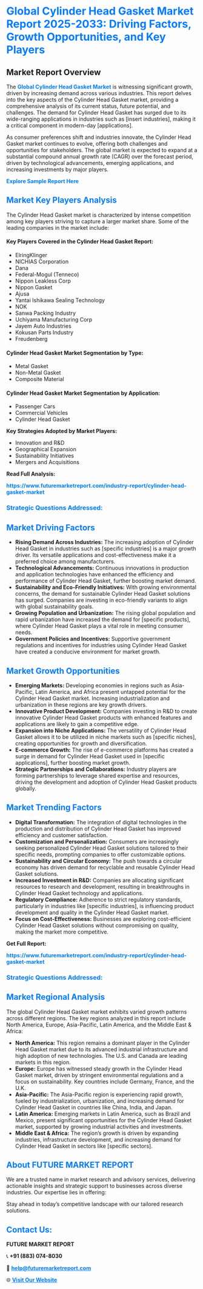 <h1 style="color: #007BFF;">Global Cylinder Head Gasket Market Report 2025-2033: Driving Factors, Growth Opportunities, and Key Players</h1>

<section id="overview">
<h2>Market Report Overview</h2>
<p>The <a href="https://www.futuremarketreport.com/industry-report/cylinder-head-gasket-market" style="color: #007BFF; text-decoration: none;"><strong>Global Cylinder Head Gasket Market</strong></a> is witnessing significant growth, driven by increasing demand across various industries. This report delves into the key aspects of the Cylinder Head Gasket market, providing a comprehensive analysis of its current status, future potential, and challenges. The demand for Cylinder Head Gasket has surged due to its wide-ranging applications in industries such as [insert industries], making it a critical component in modern-day [applications].</p>
<p>As consumer preferences shift and industries innovate, the Cylinder Head Gasket market continues to evolve, offering both challenges and opportunities for stakeholders. The global market is expected to expand at a substantial compound annual growth rate (CAGR) over the forecast period, driven by technological advancements, emerging applications, and increasing investments by major players.</p>
</section>

<section id="overview">
<p><a href="https://www.futuremarketreport.com/request-sample/reportId=126454" style="color: #007BFF; text-decoration: none;"><strong>Explore Sample Report Here</strong></a></p>
</section>

<section id="key-players">
<h2 style="color: #007BFF;">Market Key Players Analysis</h2>
<p>The Cylinder Head Gasket market is characterized by intense competition among key players striving to capture a larger market share. Some of the leading companies in the market include:</p>
<h4>Key Players Covered in the Cylinder Head Gasket Report:</h4>
<ul><li>ElringKlinger</li><li>NICHIAS Corporation</li><li>Dana</li><li>Federal-Mogul (Tenneco)</li><li>Nippon Leakless Corp</li><li>Nippon Gasket</li><li>Ajusa</li><li>Yantai Ishikawa Sealing Technology</li><li>NOK</li><li>Sanwa Packing Industry</li><li>Uchiyama Manufacturing Corp</li><li>Jayem Auto Industries</li><li>Kokusan Parts Industry</li><li>Freudenberg</li></ul>
<h4>Cylinder Head Gasket Market Segmentation by Type:</h4>
<ul><li>Metal Gasket</li><li>Non-Metal Gasket</li><li>Composite Material</li></ul>

<h4>Cylinder Head Gasket Market Segmentation by Application:</h4>
<ul><li>Passenger Cars</li><li>Commercial Vehicles</li><li>Cylinder Head Gasket</li></ul>
<p><strong>Key Strategies Adopted by Market Players:</strong></p>
<ul>
<li>Innovation and R&D</li>
<li>Geographical Expansion</li>
<li>Sustainability Initiatives</li>
<li>Mergers and Acquisitions</li>
</ul>
</section>

<section>
<p><strong>Read Full Analysis: </strong></p><a href="https://www.futuremarketreport.com/industry-report/cylinder-head-gasket-market" style="color: #007BFF; text-decoration: none;"><strong>https://www.futuremarketreport.com/industry-report/cylinder-head-gasket-market</strong></a>
<h3 style="color: #007BFF;">Strategic Questions Addressed:</h3>
</section>

<section id="driving-factors">
<h2 style="color: #007BFF;">Market Driving Factors</h2>
<ul>
<li><strong>Rising Demand Across Industries:</strong> The increasing adoption of Cylinder Head Gasket in industries such as [specific industries] is a major growth driver. Its versatile applications and cost-effectiveness make it a preferred choice among manufacturers.</li>
<li><strong>Technological Advancements:</strong> Continuous innovations in production and application technologies have enhanced the efficiency and performance of Cylinder Head Gasket, further boosting market demand.</li>
<li><strong>Sustainability and Eco-Friendly Initiatives:</strong> With growing environmental concerns, the demand for sustainable Cylinder Head Gasket solutions has surged. Companies are investing in eco-friendly variants to align with global sustainability goals.</li>
<li><strong>Growing Population and Urbanization:</strong> The rising global population and rapid urbanization have increased the demand for [specific products], where Cylinder Head Gasket plays a vital role in meeting consumer needs.</li>
<li><strong>Government Policies and Incentives:</strong> Supportive government regulations and incentives for industries using Cylinder Head Gasket have created a conducive environment for market growth.</li>
</ul>
</section>

<section id="growth-opportunities">
<h2 style="color: #007BFF;">Market Growth Opportunities</h2>
<ul>
<li><strong>Emerging Markets:</strong> Developing economies in regions such as Asia-Pacific, Latin America, and Africa present untapped potential for the Cylinder Head Gasket market. Increasing industrialization and urbanization in these regions are key growth drivers.</li>
<li><strong>Innovative Product Development:</strong> Companies investing in R&D to create innovative Cylinder Head Gasket products with enhanced features and applications are likely to gain a competitive edge.</li>
<li><strong>Expansion into Niche Applications:</strong> The versatility of Cylinder Head Gasket allows it to be utilized in niche markets such as [specific niches], creating opportunities for growth and diversification.</li>
<li><strong>E-commerce Growth:</strong> The rise of e-commerce platforms has created a surge in demand for Cylinder Head Gasket used in [specific applications], further boosting market growth.</li>
<li><strong>Strategic Partnerships and Collaborations:</strong> Industry players are forming partnerships to leverage shared expertise and resources, driving the development and adoption of Cylinder Head Gasket products globally.</li>
</ul>
</section>

<section id="trending-factors">
<h2 style="color: #007BFF;">Market Trending Factors</h2>
<ul>
<li><strong>Digital Transformation:</strong> The integration of digital technologies in the production and distribution of Cylinder Head Gasket has improved efficiency and customer satisfaction.</li>
<li><strong>Customization and Personalization:</strong> Consumers are increasingly seeking personalized Cylinder Head Gasket solutions tailored to their specific needs, prompting companies to offer customizable options.</li>
<li><strong>Sustainability and Circular Economy:</strong> The push towards a circular economy has driven demand for recyclable and reusable Cylinder Head Gasket solutions.</li>
<li><strong>Increased Investment in R&D:</strong> Companies are allocating significant resources to research and development, resulting in breakthroughs in Cylinder Head Gasket technology and applications.</li>
<li><strong>Regulatory Compliance:</strong> Adherence to strict regulatory standards, particularly in industries like [specific industries], is influencing product development and quality in the Cylinder Head Gasket market.</li>
<li><strong>Focus on Cost-Effectiveness:</strong> Businesses are exploring cost-efficient Cylinder Head Gasket solutions without compromising on quality, making the market more competitive.</li>
</ul>
</section>

<section>
<p><strong>Get Full Report: </strong></p><a href="https://www.futuremarketreport.com/industry-report/cylinder-head-gasket-market" style="color: #007BFF; text-decoration: none;"><strong>https://www.futuremarketreport.com/industry-report/cylinder-head-gasket-market</strong></a>
<h3 style="color: #007BFF;">Strategic Questions Addressed:</h3>
</section>


<section id="regional-analysis">
<h2 style="color: #007BFF;">Market Regional Analysis</h2>
<p>The global Cylinder Head Gasket market exhibits varied growth patterns across different regions. The key regions analyzed in this report include North America, Europe, Asia-Pacific, Latin America, and the Middle East & Africa:</p>
<ul>
<li><strong>North America:</strong> This region remains a dominant player in the Cylinder Head Gasket market due to its advanced industrial infrastructure and high adoption of new technologies. The U.S. and Canada are leading markets in this region.</li>
<li><strong>Europe:</strong> Europe has witnessed steady growth in the Cylinder Head Gasket market, driven by stringent environmental regulations and a focus on sustainability. Key countries include Germany, France, and the U.K.</li>
<li><strong>Asia-Pacific:</strong> The Asia-Pacific region is experiencing rapid growth, fueled by industrialization, urbanization, and increasing demand for Cylinder Head Gasket in countries like China, India, and Japan.</li>
<li><strong>Latin America:</strong> Emerging markets in Latin America, such as Brazil and Mexico, present significant opportunities for the Cylinder Head Gasket market, supported by growing industrial activities and investments.</li>
<li><strong>Middle East & Africa:</strong> The region’s growth is driven by expanding industries, infrastructure development, and increasing demand for Cylinder Head Gasket in sectors like [specific sectors].</li>
</ul>
</section>

<footer>
<h2 style="color: #007BFF;">About FUTURE MARKET REPORT</h2>
<p>We are a trusted name in market research and advisory services, delivering actionable insights and strategic support to businesses across diverse industries. Our expertise lies in offering:</p>

<p>Stay ahead in today’s competitive landscape with our tailored research solutions.</p>

<h2 style="color: #007BFF;">Contact Us:</h2>
<p><strong>FUTURE MARKET REPORT</strong></p>
<p>📞 <strong>+91 (883) 074-8030</strong></p>
<p>📧 <strong><a href="mailto:help@futuremarketreport.com" style="color: #007BFF;">help@futuremarketreport.com</a></strong></p>
<p>🌐 <strong><a href="https://www.futuremarketreport.com/" style="color: #007BFF;">Visit Our Website</a></strong></p>
</footer>